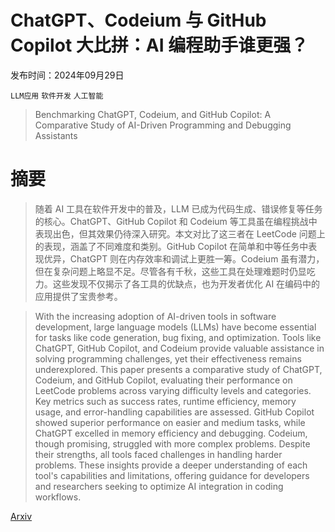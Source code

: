 # ChatGPT、Codeium 与 GitHub Copilot 大比拼：AI 编程助手谁更强？

发布时间：2024年09月29日

`LLM应用` `软件开发` `人工智能`

> Benchmarking ChatGPT, Codeium, and GitHub Copilot: A Comparative Study of AI-Driven Programming and Debugging Assistants

# 摘要

> 随着 AI 工具在软件开发中的普及，LLM 已成为代码生成、错误修复等任务的核心。ChatGPT、GitHub Copilot 和 Codeium 等工具虽在编程挑战中表现出色，但其效果仍待深入研究。本文对比了这三者在 LeetCode 问题上的表现，涵盖了不同难度和类别。GitHub Copilot 在简单和中等任务中表现优异，ChatGPT 则在内存效率和调试上更胜一筹。Codeium 虽有潜力，但在复杂问题上略显不足。尽管各有千秋，这些工具在处理难题时仍显吃力。这些发现不仅揭示了各工具的优缺点，也为开发者优化 AI 在编码中的应用提供了宝贵参考。

> With the increasing adoption of AI-driven tools in software development, large language models (LLMs) have become essential for tasks like code generation, bug fixing, and optimization. Tools like ChatGPT, GitHub Copilot, and Codeium provide valuable assistance in solving programming challenges, yet their effectiveness remains underexplored. This paper presents a comparative study of ChatGPT, Codeium, and GitHub Copilot, evaluating their performance on LeetCode problems across varying difficulty levels and categories. Key metrics such as success rates, runtime efficiency, memory usage, and error-handling capabilities are assessed. GitHub Copilot showed superior performance on easier and medium tasks, while ChatGPT excelled in memory efficiency and debugging. Codeium, though promising, struggled with more complex problems. Despite their strengths, all tools faced challenges in handling harder problems. These insights provide a deeper understanding of each tool's capabilities and limitations, offering guidance for developers and researchers seeking to optimize AI integration in coding workflows.

[Arxiv](https://arxiv.org/abs/2409.19922)